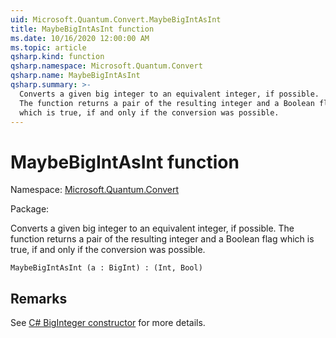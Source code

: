 ```yaml
---
uid: Microsoft.Quantum.Convert.MaybeBigIntAsInt
title: MaybeBigIntAsInt function
ms.date: 10/16/2020 12:00:00 AM
ms.topic: article
qsharp.kind: function
qsharp.namespace: Microsoft.Quantum.Convert
qsharp.name: MaybeBigIntAsInt
qsharp.summary: >-
  Converts a given big integer to an equivalent integer, if possible.
  The function returns a pair of the resulting integer and a Boolean flag
  which is true, if and only if the conversion was possible.
---
```


# MaybeBigIntAsInt function

Namespace: [Microsoft.Quantum.Convert](xref:Microsoft.Quantum.Convert)

Package: [](https://nuget.org/packages/)


Converts a given big integer to an equivalent integer, if possible.The function returns a pair of the resulting integer and a Boolean flagwhich is true, if and only if the conversion was possible.

```Q#
MaybeBigIntAsInt (a : BigInt) : (Int, Bool)
```


## Remarks

See [C# BigInteger constructor](https://docs.microsoft.com/dotnet/api/system.numerics.biginteger.-ctor?view=netframework-4.7.2#System_Numerics_BigInteger__ctor_System_Int64_) for more details.